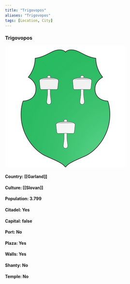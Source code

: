```yaml
---
title: "Trigovopos"
aliases: "Trigovopos"
tags: [Location, City]
---
```

### Trigovopos
![](attachment/afbeb341fc6407e48319edd6850fc9e5.svg)

#### Country: [[Garland]]

#### Culture: [[Slovan]]

#### Population: 3.799

#### Citadel: Yes

#### Capital: false

#### Port: No

#### Plaza: Yes

#### Walls: Yes

#### Shanty: No

#### Temple: No

